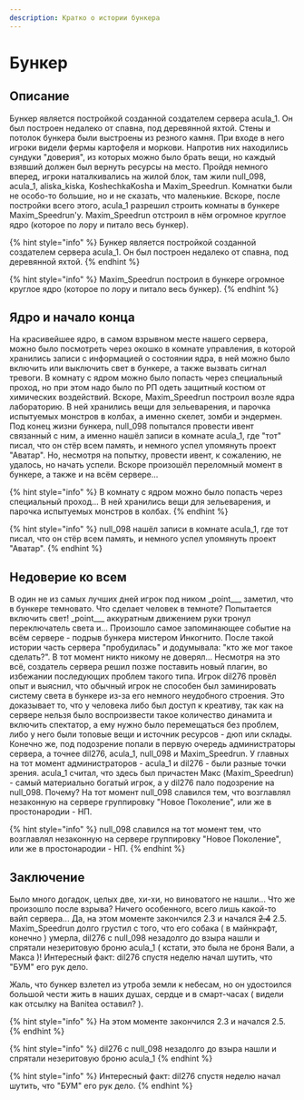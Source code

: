 ```yaml
---
description: Кратко о истории бункера
---
```


# Бункер

## Описание

Бункер является постройкой созданной создателем сервера acula\_1. Он был построен недалеко от спавна, под деревянной яхтой. Стены и потолок бункера были выстроены из резного камня. При входе в него игроки видели фермы картофеля и моркови. Напротив них находились сундуки "доверия", из которых можно было брать вещи, но каждый взявший должен был вернуть ресурсы на место. Пройдя немного вперед, игроки наталкивались на жилой блок, там жили null\_098, acula\_1, aliska\_kiska, KoshechkaKosha и Maxim\_Speedrun. Комнатки были не особо-то большие, но и не сказать, что маленькие. Вскоре, после постройки всего этого, acula\_1 разрешил строить комнаты в бункере Maxim\_Speedrun'у. Maxim\_Speedrun отстроил в нём огромное круглое ядро (которое по лору и питало весь бункер).

{% hint style="info" %}
Бункер является постройкой созданной создателем сервера acula\_1. Он был построен недалеко от спавна, под деревянной яхтой.
{% endhint %}

{% hint style="info" %}
Maxim\_Speedrun построил в бункере огромное круглое ядро (которое по лору и питало весь бункер).
{% endhint %}

## Ядро и начало конца

На красивейшее ядро, в самом взрывном месте нашего сервера, можно было посмотреть через окошко в комнате управления, в которой хранились записи с информацией о состоянии ядра, в ней можно было включить или выключить свет в бункере, а также вызвать сигнал тревоги. В комнату с ядром можно было попасть через специальный проход, но при этом надо было по РП одеть защитный костюм от химических воздействий. Вскоре, Maxim\_Speedrun построил возле ядра лабораторию. В ней хранились вещи для зельеварения, и парочка испытуемых монстров в колбах, а именно скелет, зомби и эндермен. Под конец жизни бункера, null\_098 попытался провести ивент связанный с ним, а именно нашёл записи в комнате acula\_1, где "тот" писал, что он стёр всем память, и немного успел упомянуть проект "Аватар". Но, несмотря на попытку, провести ивент, к сожалению, не удалось, но начать успели. Вскоре произошёл переломный момент в бункере, а также и на всём сервере...

{% hint style="info" %}
В комнату с ядром можно было попасть через специальный проход... В ней хранились вещи для зельеварения, и парочка испытуемых монстров в колбах.
{% endhint %}

{% hint style="info" %}
null\_098 нашёл записи в комнате acula\_1, где тот писал, что он стёр всем память, и немного успел упомянуть проект "Аватар".
{% endhint %}

## Недоверие ко всем

В один не из самых лучших дней игрок под ником \_point_\__ заметил, что в бункере темновато. Что сделает человек в темноте? Попытается включить свет! \_point_\__ аккуратным движением руки тронул переключатель света и... Произошло самое запоминающее событие на всём сервере - подрыв бункера мистером Инкогнито. После такой истории часть сервера "пробудилась" и додумывала: "кто же мог такое сделать?". В тот момент никто никому не доверял... Несмотря на это всё, создатель сервера решил позже поставить новый плагин, во избежании последующих проблем такого типа. Игрок dil276 провёл опыт и выяснил, что обычный игрок не способен был заминировать систему света в бункере из-за его немного неудобного строения. Это доказывает то, что у человека либо был доступ к креативу, так как на сервере нельзя было воспроизвести такое количество динамита и включить спектатор, а ему нужно было перемещаться без проблем, либо у него были топовые вещи и источник ресурсов - дюп или склады. Конечно же, под подозрение попали в первую очередь администраторы сервера, а точнее dil276, acula\_1, null\_098 и Maxim\_Speedrun. У главных на тот момент администраторов - acula\_1 и dil276 - были разные точки зрения. acula\_1 считал, что здесь был причастен Макс (Maxim\_Speedrun) - самый материально богатый игрок, а у dil276 пало подозрение на null\_098. Почему? На тот момент null\_098 славился тем, что возглавлял незаконную на сервере группировку "Новое Поколение", или же в простонародии - НП.&#x20;

{% hint style="info" %}
null\_098 славился на тот момент тем, что возглавлял незаконную на сервере группировку "Новое Поколение", или же в простонародии - НП.&#x20;
{% endhint %}

## Заключение

Было много догадок, целых две, хи-хи, но виноватого не нашли... Что же произошло после взрыва? Ничего особенного, всего лишь какой-то вайп сервера... Да, на этом моменте закончился 2.3 и начался ~~2.4~~ 2.5. Maxim\_Speedrun долго грустил с того, что его собака ( в майнкрафт, конечно ) умерла, dil276 с null\_098 незадолго до взыра нашли и спрятали незеритовую броню acula\_1 ( кстати, это была не броня Вали, а Макса )! Интересный факт: dil276 спустя неделю начал шутить, что "БУМ" его рук дело.

Жаль, что бункер взлетел из утроба земли к небесам, но он удостоился большой чести жить в наших душах, сердце и в смарт-часах ( видели как отсылку на Banitea оставил? ).&#x20;

{% hint style="info" %}
На этом моменте закончился 2.3 и начался 2.5.
{% endhint %}

{% hint style="info" %}
dil276 с null\_098 незадолго до взыра нашли и спрятали незеритовую броню acula\_1
{% endhint %}

{% hint style="info" %}
Интересный факт: dil276 спустя неделю начал шутить, что "БУМ" его рук дело.
{% endhint %}
